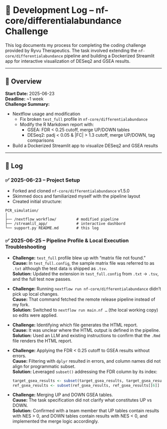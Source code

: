 # 📓 Development Log – nf-core/differentialabundance Challenge

This log documents my process for completing the coding challenge provided by Ryvu Therapeutics. The task involved extending the `nf-core/differentialabundance` pipeline and building a Dockerized Streamlit app for interactive visualization of DESeq2 and GSEA results.

---

## 🧠 Overview

**Start Date:** 2025-06-23  
**Deadline:** ~1 week  
**Challenge Summary:**

- Nextflow usage and modification
  - Fix broken `test_full` profile in `nf-core/differentialabundance`
  - Modify the R Markdown report with:
    - GSEA: FDR < 0.25 cutoff, merge UP/DOWN tables
    - DESeq2: padj < 0.05 & |FC| > 1.3 cutoff, merge UP/DOWN, tag comparisons
- Build a Dockerized Streamlit app to visualize DESeq2 and GSEA results

---

## 📅 Log

### ✅ 2025-06-23 – Project Setup
- Forked and cloned `nf-core/differentialabundance` v1.5.0
- Skimmed docs and familiarized myself with the pipeline layout
- Created initial structure:
```
PCR_simulation/
│
├── /nextflow_workflow/         # modified pipeline
├── /streamlit_app/             # interactive dashbord
└── support.py README.md        # this log
```


### ✅ 2025-06-25 – Pipeline Profile & Local Execution Troubleshooting
- **Challenge:** `test_full` profile blew up with “matrix file not found.”  
  **Cause:** In `test_full.config`, the sample matrix file was referred to as `.txt` although the test data is shipped as `.tsv`.  
  **Solution:** Updated the extension in `test_full.config` from `.txt` → `.tsv`, and the full test now passes.

- **Challenge:** Running `nextflow run nf-core/differentialabundance` didn’t pick up local changes.  
  **Cause:** That command fetched the remote release pipeline instead of my fork.  
  **Solution:** Switched to `nextflow run main.nf …` (the local working copy) so edits were applied.

- **Challenge:** Identifying which file generates the HTML report.  
  **Cause:** It was unclear where the HTML output is defined in the pipeline.  
  **Solution:** Used an LLM and existing instructions to confirm that the `.Rmd` file renders the HTML report.

- **Challenge:** Applying the FDR < 0.25 cutoff to GSEA results without errors.  
  **Cause:** Filtering with `dplyr` resulted in errors, and column names did not align for programmatic subset.  
  **Solution:** Leveraged `subset()` addressing the FDR column by its index:  
  ```r
  target_gsea_results <- subset(target_gsea_results, target_gsea_results[[6]] < 0.25)
  ref_gsea_results <- subset(ref_gsea_results, ref_gsea_results[[6]] < 0.25)
  ```

- **Challenge:** Merging UP and DOWN GSEA tables.  
  **Cause:** The task specification did not clarify what constitutes UP vs DOWN.  
  **Solution:** Confirmed with a team member that UP tables contain results with NES > 0, and DOWN tables contain results with NES < 0, and implemented the merge logic accordingly.